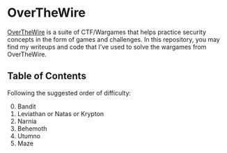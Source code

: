 # OverTheWire
[OverTheWire](https://overthewire.org/wargames/) is a suite of CTF/Wargames that helps practice security concepts in the form of games and challenges. In this repository, you may find my writeups and code that I've used to solve the wargames from OverTheWire.

## Table of Contents
Following the suggested order of difficulty:

0. Bandit
1. Leviathan or Natas or Krypton
2. Narnia
3. Behemoth
4. Utumno
5. Maze
